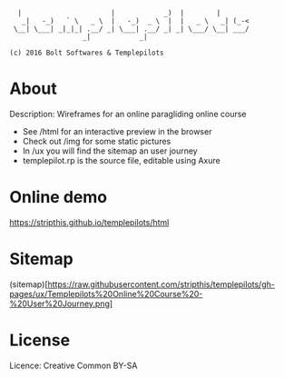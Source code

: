 	
	  |                      |            _)  |        |        
	   _|   -_)   ` \   _ \  |   -_)  _ \  |  |   _ \   _| (_-< 
	 \__| \___| _|_|_| .__/ _| \___| .__/ _| _| \___/ \__| ___/ 
	                  _|            _|  
	
	(c) 2016 Bolt Softwares & Templepilots
	


About
==============

Description: Wireframes for an online paragliding online course
- See /html for an interactive preview in the browser
- Check out /img for some static pictures
- In /ux you will find the sitemap an user journey
- templepilot.rp is the source file, editable using Axure


Online demo
==============

https://stripthis.github.io/templepilots/html


Sitemap
==============

(sitemap)[https://raw.githubusercontent.com/stripthis/templepilots/gh-pages/ux/Templepilots%20Online%20Course%20-%20User%20Journey.png]


License
==============

Licence: Creative Common BY-SA
